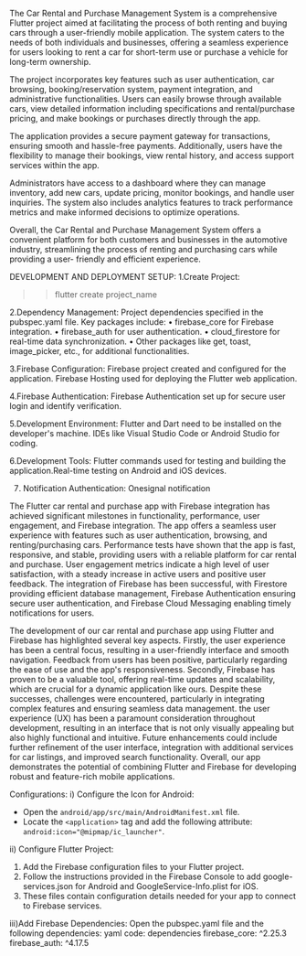 The Car Rental and Purchase Management System is a comprehensive Flutter project aimed at facilitating the process of both renting and buying cars through a user-friendly mobile application. The system caters to the needs of both individuals and businesses, offering a seamless experience for users looking to rent a car for short-term use or purchase a vehicle for long-term ownership.

The project incorporates key features such as user authentication, car browsing, booking/reservation system, payment integration, and administrative functionalities. Users can easily browse through available cars, view detailed information including specifications and rental/purchase pricing, and make bookings or purchases directly through the app.

The application provides a secure payment gateway for transactions, ensuring smooth and hassle-free payments. Additionally, users have the flexibility to manage their bookings, view rental history, and access support services within the app.

Administrators have access to a dashboard where they can manage inventory, add new cars, update pricing, monitor bookings, and handle user inquiries. The system also includes analytics features to track performance metrics and make informed decisions to optimize operations.

Overall, the Car Rental and Purchase Management System offers a convenient platform for both customers and businesses in the automotive industry, streamlining the process of renting and purchasing cars while providing a user- friendly and efficient experience.


DEVELOPMENT AND DEPLOYMENT SETUP:
1.Create Project:
>>flutter create project_name
 
2.Dependency Management:
Project dependencies specified in the pubspec.yaml file. Key packages include:
•	firebase_core for Firebase integration.
•	firebase_auth for user authentication.
•	cloud_firestore for real-time data synchronization.
•	Other	packages	like	get,	toast,	image_picker,	etc.,	for additional functionalities.

3.Firebase Configuration:
Firebase project created and configured for the application. Firebase Hosting used for deploying the Flutter web application.

4.Firebase Authentication:
Firebase Authentication set up for secure user login and identify verification.

5.Development Environment:
Flutter and Dart need to be installed on the developer's machine. IDEs like Visual Studio Code or Android Studio for coding.

6.Development Tools:
Flutter	commands	used	for	testing	and	building	the application.Real-time testing on Android and iOS devices.

7. Notification Authentication:
Onesignal notification


The Flutter car rental and purchase app with Firebase integration has achieved significant milestones in functionality, performance, user engagement, and Firebase integration. The app offers a seamless user experience with features such as user authentication, browsing, and renting/purchasing cars. Performance tests have shown that the app is fast, responsive, and stable, providing users with a reliable platform for car rental and purchase. User engagement metrics indicate a high level of user satisfaction, with a steady increase in active users and positive user feedback. The integration of Firebase has been successful, with Firestore providing efficient database management, Firebase Authentication ensuring secure user authentication, and Firebase Cloud Messaging enabling timely notifications for users.

The development of our car rental and purchase app using Flutter and Firebase has highlighted several key aspects. Firstly, the user experience has been a central focus, resulting in a user-friendly interface and smooth navigation. Feedback from users has been positive, particularly regarding the ease of use and the app's responsiveness. Secondly, Firebase has proven to be a valuable tool, offering real-time updates and scalability, which are crucial for a dynamic application like ours. Despite these successes, challenges were encountered, particularly in integrating complex features and ensuring seamless data management. the user experience (UX) has been a paramount consideration throughout development, resulting in an interface that is not only visually appealing but also highly functional and intuitive. Future enhancements could include further refinement of the user interface, integration with additional services for car listings, and improved search functionality. Overall, our app demonstrates the potential of combining Flutter and Firebase for developing robust and feature-rich mobile applications.



Configurations:
i) Configure the Icon for Android:
   - Open the `android/app/src/main/AndroidManifest.xml` file.
   - Locate the `<application>` tag and add the following attribute: `android:icon="@mipmap/ic_launcher"`.

ii) Configure Flutter Project:
1.	Add the Firebase configuration files to your Flutter project.
2.	Follow the instructions provided in the Firebase Console to add google-services.json for Android and GoogleService-Info.plist for iOS.
3.	These files contain configuration details needed for your app to connect to Firebase services.

iii)Add Firebase Dependencies:
Open the pubspec.yaml file and the following dependencies:
yaml code:
dependencies
firebase_core: ^2.25.3
firebase_auth: ^4.17.5
